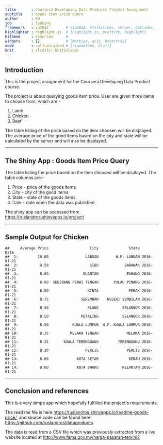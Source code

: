 ```yaml
---
title       : Coursera Developing Data Products Project Assignment
subtitle    : Goods item price query
author      : RD
job         : looking
framework   : io2012        # {io2012, html5slides, shower, dzslides, ...}
highlighter : highlight.js  # {highlight.js, prettify, highlight}
hitheme     : tomorrow      # 
widgets     : []            # {mathjax, quiz, bootstrap}
mode        : selfcontained # {standalone, draft}
knit        : slidify::knit2slides
---
```


## Introduction

This is the project assignment for the Coursera Developing Data Product course.

The project is about querying goods item price. User are given three items to choose from, which are:-

1. Lamb
2. Chicken
3. Beef

The table listing of the price based on the item choosen will be displayed.
The average price of the good items based on the city and state will be calculated by the server and will also be displayed.

---

## The Shiny App : Goods Item Price Query

The table listing the price based on the item choosed will be displayed. The table columns are:-

1. Price - price of the goods items
2. City - city of the good items
3. State - state of the goods items
4. Date - date when the data was published

The shiny app can be accessed from <https://ruslandros.shinyapps.io/project/>

---

## Sample Output for Chicken


```
##     Average Price                   City              State       Date
##  1:         10.00                 LABUAN        W.P. LABUAN 2016-01-21
##  2:          9.50                   SIBU            SARAWAK 2016-01-21
##  3:          8.80                KUANTAN             PAHANG 2016-01-21
##  4:          8.80  SEBERANG PERAI TENGAH       PULAU PINANG 2016-01-21
##  5:          8.80                  KINTA              PERAK 2016-01-21
##  6:          8.75               SEREMBAN    NEGERI SEMBILAN 2016-01-21
##  7:          8.50                  KLANG           SELANGOR 2016-01-21
##  8:          8.50               PETALING           SELANGOR 2016-01-21
##  9:          8.50           KUALA LUMPUR  W.P. KUALA LUMPUR 2016-01-21
## 10:          8.35          MELAKA TENGAH             MELAKA 2016-01-21
## 11:          8.25       KUALA TERENGGANU         TERENGGANU 2016-01-21
## 12:          8.10                 PERLIS             PERLIS 2016-01-21
## 13:          8.00             KOTA SETAR              KEDAH 2016-01-21
## 14:          8.00             KOTA BHARU           KELANTAN 2016-01-21
```

---

## Conclusion and references

This is a very simpe app which hopefully fulfilled the project's requirements.

The read me file is here <https://ruslandros.shinyapps.io/readme-goods-price/>, and source code can be found here <https://github.com/ruslandros/dataproducts>.

The data is read from a CSV file which was previously extracted from a live website located at <http://www.fama.gov.my/harga-pasaran-terkini2>
